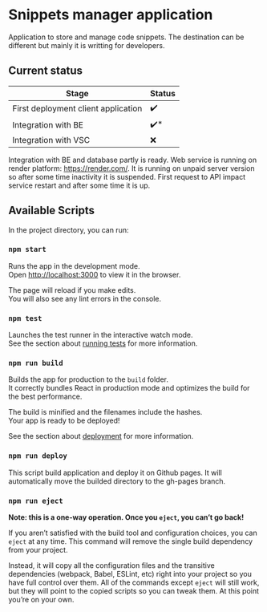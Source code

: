 # Snippets manager application

Application to store and manage code snippets. The destination can be different but mainly it is writting for developers.

## Current status

| Stage                               | Status               |
| ----------------------------------- | -------------------- |
| First deployment client application | :heavy_check_mark:   |
| Integration with BE                 | :heavy_check_mark:\* |
| Integration with VSC                | :x:                  |

Integration with BE and database partly is ready. Web service is running on render platform: https://render.com/. It is running on unpaid server version so after some time inactivity it is suspended. First request to API impact service restart and after some time it is up.

## Available Scripts

In the project directory, you can run:

### `npm start`

Runs the app in the development mode.\
Open [http://localhost:3000](http://localhost:3000) to view it in the browser.

The page will reload if you make edits.\
You will also see any lint errors in the console.

### `npm test`

Launches the test runner in the interactive watch mode.\
See the section about [running tests](https://facebook.github.io/create-react-app/docs/running-tests) for more information.

### `npm run build`

Builds the app for production to the `build` folder.\
It correctly bundles React in production mode and optimizes the build for the best performance.

The build is minified and the filenames include the hashes.\
Your app is ready to be deployed!

See the section about [deployment](https://facebook.github.io/create-react-app/docs/deployment) for more information.

### `npm run deploy`

This script build application and deploy it on Github pages. It will automatically move the builded directory to the gh-pages branch.

### `npm run eject`

**Note: this is a one-way operation. Once you `eject`, you can’t go back!**

If you aren’t satisfied with the build tool and configuration choices, you can `eject` at any time. This command will remove the single build dependency from your project.

Instead, it will copy all the configuration files and the transitive dependencies (webpack, Babel, ESLint, etc) right into your project so you have full control over them. All of the commands except `eject` will still work, but they will point to the copied scripts so you can tweak them. At this point you’re on your own.

